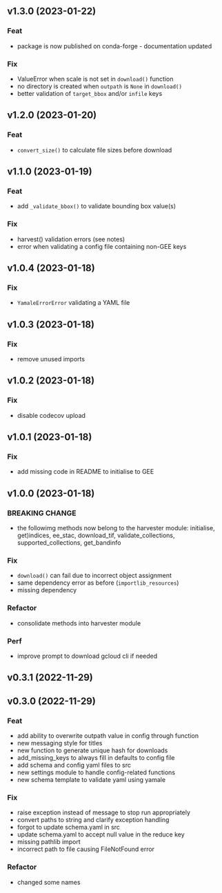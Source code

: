## v1.3.0 (2023-01-22)

### Feat

- package is now published on conda-forge - documentation updated

### Fix

- ValueError when scale is not set in `download()` function
- no directory is created when `outpath` is `None` in `download()`
- better validation of `target_bbox` and/or `infile` keys

## v1.2.0 (2023-01-20)

### Feat

- `convert_size()` to calculate file sizes before download

## v1.1.0 (2023-01-19)

### Feat

- add `_validate_bbox()` to validate bounding box value(s)

### Fix

- harvest() validation errors (see notes)
- error when validating a config file containing non-GEE keys

## v1.0.4 (2023-01-18)

### Fix

- `YamaleErrorError` validating a YAML file

## v1.0.3 (2023-01-18)

### Fix

- remove unused imports

## v1.0.2 (2023-01-18)

### Fix

- disable codecov upload

## v1.0.1 (2023-01-18)

### Fix

- add missing code in README to initialise to GEE

## v1.0.0 (2023-01-18)

### BREAKING CHANGE

- the followimg methods now belong to the harvester module: initialise, get)indices, ee_stac, download_tif, validate_collections, supported_collections, get_bandinfo

### Fix

- `download()` can fail due to incorrect object assignment
- same dependency error as before (`importlib_resources`)
- missing dependency

### Refactor

- consolidate methods into harvester module

### Perf

- improve prompt to download gcloud cli if needed

## v0.3.1 (2022-11-29)

## v0.3.0 (2022-11-29)

### Feat

- add ability to overwrite outpath value in config through function
- new messaging style for titles
- new function to generate unique hash for downloads
- add_missing_keys to always fill in defaults to config file
- add schema and config yaml files to src
- new settings module to handle config-related functions
- new schema template to validate yaml using yamale

### Fix

- raise exception instead of message to stop run appropriately
- convert paths to string and clarify exception handling
- forgot to update schema.yaml in src
- update schema.yaml to accept null value in the reduce key
- missing pathlib import
- incorrect path to file causing FileNotFound error

### Refactor

- changed some names
